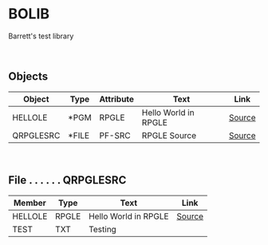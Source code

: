# BOLIB

Barrett's test library

<br>

## Objects
| **Object**  | **Type** | **Attribute**  | **Text**                          |  **Link**  |
| ----------- | -------- | -------------- | --------------------------------- | ---------- |
| HELLOLE     | *PGM     | RPGLE          | Hello World in RPGLE              | [Source](https://github.com/barrettotte/RPGLE/blob/master/BOLIB/QRPGLESRC/hellole.rpgle) |
| QRPGLESRC   | *FILE    | PF-SRC         | RPGLE Source                      | [Source](https://github.com/barrettotte/RPGLE/tree/master/BOLIB/QRPGLESRC) |


<br>


## File . . . . . . QRPGLESRC
| **Member**    | **Type** | **Text**                                  | **Link**   |
| ------------- | -------- | ----------------------------------------- | ---------- |
| HELLOLE       | RPGLE    | Hello World in RPGLE                      | [Source](https://github.com/barrettotte/RPGLE/blob/master/BOLIB/QRPGLESRC/hellole.rpgle) |
| TEST          | TXT      | Testing                                   |            |
